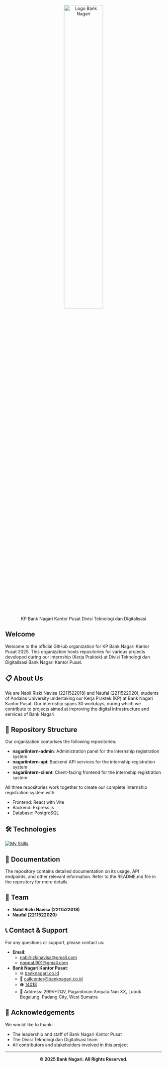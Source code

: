 <div align="center">
  <img src="https://github.com/user-attachments/assets/18467f6d-0eb0-4122-ab23-a339c2b1b34c" alt="Logo Bank Nagari" style="width: 50%;">
  <p>KP Bank Nagari Kantor Pusat Divisi Teknologi dan Digitalisasi</p>
</div>

## Welcome
Welcome to the official GitHub organization for KP Bank Nagari Kantor Pusat 2025. This organization hosts repositories for various projects developed during our internship (Kerja Praktek) at Divisi Teknologi dan Digitalisasi Bank Nagari Kantor Pusat.

## 📋 About Us
We are Nabil Rizki Navisa (2211522018) and Naufal (2211522020), students of Andalas University undertaking our Kerja Praktek (KP) at Bank Nagari Kantor Pusat. Our internship spans 30 workdays, during which we contribute to projects aimed at improving the digital infrastructure and services of Bank Nagari.

## 📁 Repository Structure
Our organization comprises the following repositories:

- **nagariintern-admin**: Administration panel for the internship registration system
- **nagariintern-api**: Backend API services for the internship registration system
- **nagariintern-client**: Client-facing frontend for the internship registration system

All three repositories work together to create our complete internship registration system with:
- Frontend: React with Vite
- Backend: Express.js
- Database: PostgreSQL

## 🛠️ Technologies
[![My Skills](https://skillicons.dev/icons?i=js,react,express,nodejs,vite,postgresql,tailwind)](https://skillicons.dev)

## 📄 Documentation
The repository contains detailed documentation on its usage, API endpoints, and other relevant information. Refer to the README.md file in the repository for more details.

## 👥 Team
- **Nabil Rizki Navisa (2211522018)**
- **Naufal (2211522020)**

## 📞 Contact & Support
For any questions or support, please contact us:
- **Email**: 
  - [nabilrizkinavisa@gmail.com](mailto:nabilrizkinavisa@gmail.com)
  - [noppal.901@gmail.com](mailto:noppal.901@gmail.com)
- **Bank Nagari Kantor Pusat**:
  - 🌐 [banknagari.co.id](https://www.banknagari.co.id)
  - 📧 [callcenter@banknagari.co.id](mailto:callcenter@banknagari.co.id)
  - ☎️ [14018](tel:14018)
  - 📍 Address: 299V+2QV, Pagambiran Ampalu Nan XX, Lubuk Begalung, Padang City, West Sumatra

## 🙏 Acknowledgements
We would like to thank:
- The leadership and staff of Bank Nagari Kantor Pusat
- The Divisi Teknologi dan Digitalisasi team
- All contributors and stakeholders involved in this project

---
<div align="center">
<strong>© 2025 Bank Nagari. All Rights Reserved.</strong>
</div>
